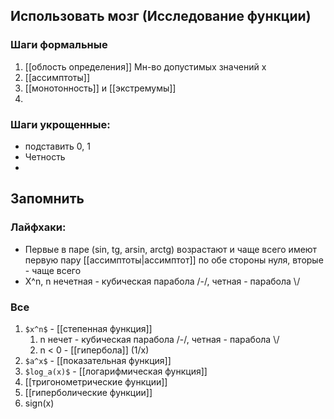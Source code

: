 ## Использовать мозг (Исследование функции)
### Шаги формальные
1) [[облость определения]]
  Мн-во допустимых значений x
2) [[ассимптоты]]
3)  [[монотонность]] и [[экстремумы]]
4) 
### Шаги укрощенные:
+ подставить 0, 1
+ Четность
+ 
## Запомнить
### Лайфхаки:
+ Первые в паре (sin, tg, arsin, arctg) возрастают и чаще всего имеют первую пару [[ассимптоты|ассимптот]] по обе стороны нуля, вторые - чаще всего 
+ X^n, n нечетная - кубическая парабола /-/, четная - парабола \\/
  
### Все 
1) `$x^n$` - [[степенная функция]]
	1) n нечет  - кубическая парабола /-/, четная - парабола \\/
	2)   n < 0 - [[гипербола]] (1/x)
1) `$a^x$` - [[показательная функция]]
2) `$log_a(x)$` - [[логарифмическая функция]]
4) [[тригонометрические функции]]
5) [[гиперболические функции]]
6) sign(x)
